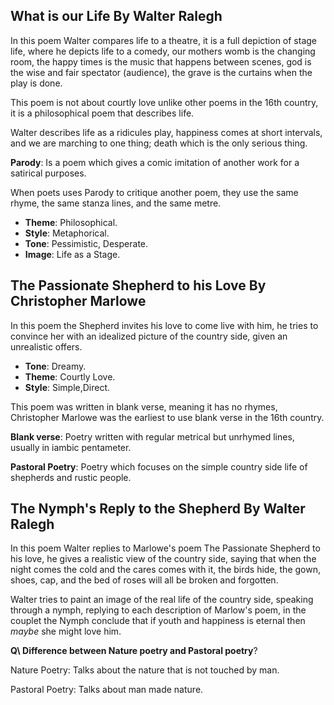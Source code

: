 ## What is our Life By Walter Ralegh

In this poem Walter compares life to a theatre, it is a full 
depiction of stage life, where he depicts life to a comedy, our
mothers womb is the changing room, the happy times is the music
that happens between scenes, god is the wise and fair spectator (audience),
the grave is the curtains when the play is done.

This poem is not about courtly love unlike other poems in the 16th country,
it is a philosophical poem that describes life.

Walter describes life as a ridicules play, happiness comes at short intervals,
and we are marching to one thing; death which is the only serious thing.

**Parody**: Is a poem which gives a comic imitation of another
work for a satirical purposes.

When poets uses Parody to critique another poem, 
they use the same rhyme, the same stanza lines, and the same metre.

+ **Theme**: Philosophical.
+ **Style**: Metaphorical.
+ **Tone**: Pessimistic, Desperate.
+ **Image**: Life as a Stage.

## The Passionate Shepherd to his Love By Christopher Marlowe

In this poem the Shepherd invites his love to come live with him,
he tries to convince her with an idealized picture of the country side,
given an unrealistic offers.

+ **Tone**: Dreamy.
+ **Theme**: Courtly Love.
+ **Style**: Simple,Direct.

This poem was written in blank verse, meaning it has no rhymes, Christopher
Marlowe was the earliest to use blank verse in the 16th country.

**Blank verse**: Poetry written with regular metrical but unrhymed lines,
usually in iambic pentameter.

**Pastoral Poetry**: Poetry which focuses on the simple country
side life of shepherds and rustic people.

## The Nymph's Reply to the Shepherd By Walter Ralegh

In this poem Walter replies to Marlowe's poem The 
Passionate Shepherd to his love, he gives a realistic
view of the country side, saying that when the night comes
the cold and the cares comes with it, the birds hide,
the gown, shoes, cap, and the bed of roses will all be broken and forgotten.

Walter tries to paint an image of the real life of 
the country side, speaking through a nymph,
replying to each description of Marlow's poem,
in the couplet the Nymph conclude that if youth and happiness 
is eternal then *maybe* she might love him.

**Q\ Difference between Nature poetry and Pastoral poetry**\?

Nature Poetry: Talks about the nature that is not touched by man.

Pastoral Poetry: Talks about man made nature.

